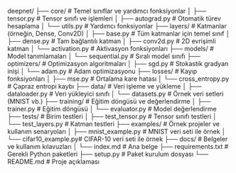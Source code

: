 deepnet/
├── core/                 # Temel sınıflar ve yardımcı fonksiyonlar
│   ├── tensor.py         # Tensor sınıfı ve işlemleri
│   ├── autograd.py       # Otomatik türev hesaplama
│   └── utils.py          # Yardımcı fonksiyonlar
├── layers/               # Katmanlar (örneğin, Dense, Conv2D)
│   ├── base.py           # Tüm katmanlar için temel sınıf
│   ├── dense.py          # Tam bağlantılı katman
│   ├── conv2d.py         # 2D evrişimli katman
│   └── activation.py     # Aktivasyon fonksiyonları
├── models/               # Model tanımlamaları
│   └── sequential.py     # Sıralı model sınıfı
├── optimizers/           # Optimizasyon algoritmaları
│   ├── sgd.py            # Stokastik gradyan inişi
│   └── adam.py           # Adam optimizasyonu
├── losses/               # Kayıp fonksiyonları
│   ├── mse.py            # Ortalama kare hatası
│   └── cross_entropy.py  # Çapraz entropi kaybı
├── data/                 # Veri işleme ve yükleme
│   ├── dataloader.py     # Veri yükleyici sınıfı
│   └── datasets.py       # Örnek veri setleri (MNIST vb.)
├── training/             # Eğitim döngüsü ve değerlendirme
│   ├── trainer.py        # Eğitim döngüsü
│   └── evaluator.py      # Model değerlendirme
├── tests/                # Birim testleri
│   ├── test_tensor.py    # Tensor sınıfı testleri
│   └── test_layers.py    # Katman testleri
├── examples/             # Örnek projeler ve kullanım senaryoları
│   ├── mnist_example.py  # MNIST veri seti ile örnek
│   └── cifar10_example.py# CIFAR-10 veri seti ile örnek
├── docs/                 # Belgeler ve kullanım kılavuzları
│   └── index.md          # Ana belge
├── requirements.txt      # Gerekli Python paketleri
├── setup.py              # Paket kurulum dosyası
└── README.md             # Proje açıklaması
